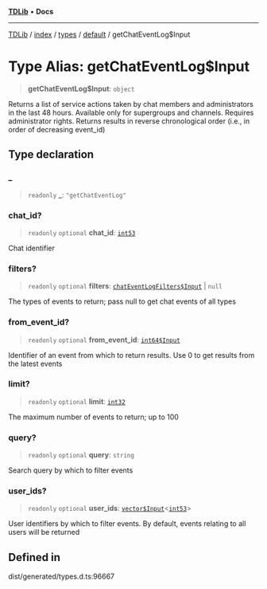[**TDLib**](../../../../../../README.md) • **Docs**

***

[TDLib](../../../../../../modules.md) / [index](../../../../../README.md) / [types](../../../README.md) / [default](../README.md) / getChatEventLog$Input

# Type Alias: getChatEventLog$Input

> **getChatEventLog$Input**: `object`

Returns a list of service actions taken by chat members and administrators in the last 48 hours. Available only for supergroups and channels. Requires administrator rights. Returns results in reverse chronological order (i.e., in order of decreasing event_id)

## Type declaration

### \_

> `readonly` **\_**: `"getChatEventLog"`

### chat\_id?

> `readonly` `optional` **chat\_id**: [`int53`](int53-1.md)

Chat identifier

### filters?

> `readonly` `optional` **filters**: [`chatEventLogFilters$Input`](chatEventLogFilters$Input-1.md) \| `null`

The types of events to return; pass null to get chat events of all types

### from\_event\_id?

> `readonly` `optional` **from\_event\_id**: [`int64$Input`](int64$Input-1.md)

Identifier of an event from which to return results. Use 0 to get results from the latest events

### limit?

> `readonly` `optional` **limit**: [`int32`](int32-1.md)

The maximum number of events to return; up to 100

### query?

> `readonly` `optional` **query**: `string`

Search query by which to filter events

### user\_ids?

> `readonly` `optional` **user\_ids**: [`vector$Input`](vector$Input.md)\<[`int53`](int53-1.md)\>

User identifiers by which to filter events. By default, events relating to all users will be returned

## Defined in

dist/generated/types.d.ts:96667
